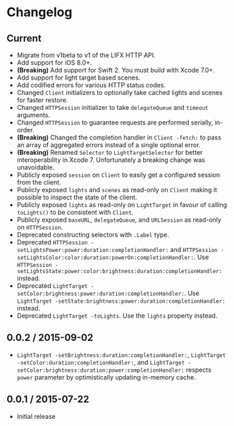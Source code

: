 # Changelog

## Current

* Migrate from v1beta to v1 of the LIFX HTTP API.
* Add support for iOS 8.0+.
* **(Breaking)** Add support for Swift 2. You must build with Xcode 7.0+.
* Add support for light target based scenes.
* Add codified errors for various HTTP status codes.
* Changed `Client` initializers to optionally take cached lights and scenes for faster restore.
* Changed `HTTPSession` initializer to take `delegateQueue` and `timeout` arguments.
* Changed `HTTPSession` to guarantee requests are performed serially, in-order.
* **(Breaking)** Changed the completion handler in `Client -fetch:` to pass an array of aggregated errors instead of a single optional error.
* **(Breaking)** Renamed `Selector` to `LightTargetSelector` for better interoperability in Xcode 7. Unfortunately a breaking change was unavoidable.
* Publicly exposed `session` on `Client` to easily get a configured session from the client.
* Publicly exposed `lights` and `scenes` as read-only on `Client` making it possible to inspect the state of the client.
* Publicly exposed `lights` as read-only on `LightTarget` in favour of calling `toLights()` to be consistent with `Client`.
* Publicly exposed `baseURL`, `delegateQueue`, and `URLSession` as read-only on `HTTPSession`.
* Deprecated constructing selectors with `.Label` type.
* Deprecated `HTTPSession -setLightsPower:power:duration:completionHandler:` and `HTTPSession -setLightsColor:color:duration:powerOn:completionHandler:`. Use `HTTPSession -setLightsState:power:color:brightness:duration:completionHandler:` instead.
* Deprecated `LightTarget -setColor:brightness:power:duration:completionHandler:`. Use `LightTarget -setState:brightness:power:duration:completionHandler:` instead.
* Deprecated `LightTarget -toLights`. Use the `lights` property instead.

## 0.0.2 / 2015-09-02

* `LightTarget -setBrightness:duration:completionHandler:`, `LightTarget -setColor:duration:completionHandler:`, and `LightTarget -setColor:brightness:duration:power:completionHandler:` respects `power` parameter by optimistically updating in-memory cache.

## 0.0.1 / 2015-07-22

* Initial release
